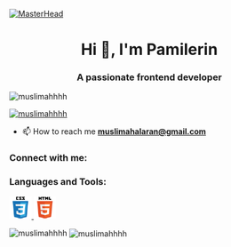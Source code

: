 [![MasterHead](https://www.hostinger.com/tutorials/wp-content/uploads/sites/2/2022/02/best-programming-languages-to-learn.png)](https://github.com/Muslimahhhh)
<h1 align="center">Hi 👋, I'm Pamilerin</h1>
<h3 align="center">A passionate frontend developer</h3>

<p align="left"> <img src="https://komarev.com/ghpvc/?username=muslimahhhh&label=Profile%20views&color=0e75b6&style=flat" alt="muslimahhhh" /> </p>

<p align="left"> <a href="https://github.com/ryo-ma/github-profile-trophy"><img src="https://github-profile-trophy.vercel.app/?username=muslimahhhh" alt="muslimahhhh" /></a> </p>

- 📫 How to reach me **muslimahalaran@gmail.com**

<h3 align="left">Connect with me:</h3>
<p align="left">
</p>

<h3 align="left">Languages and Tools:</h3>
<p align="left"> <a href="https://www.w3schools.com/css/" target="_blank" rel="noreferrer"> <img src="https://raw.githubusercontent.com/devicons/devicon/master/icons/css3/css3-original-wordmark.svg" alt="css3" width="40" height="40"/> </a> <a href="https://www.w3.org/html/" target="_blank" rel="noreferrer"> <img src="https://raw.githubusercontent.com/devicons/devicon/master/icons/html5/html5-original-wordmark.svg" alt="html5" width="40" height="40"/> </a> </p>

<p><img align="left" src="https://github-readme-stats.vercel.app/api/top-langs?username=muslimahhhh&show_icons=true&locale=en&layout=compact" alt="muslimahhhh" /></p>

<p>&nbsp;<img align="center" src="https://github-readme-stats.vercel.app/api?username=muslimahhhh&show_icons=true&locale=en" alt="muslimahhhh" /></p>
